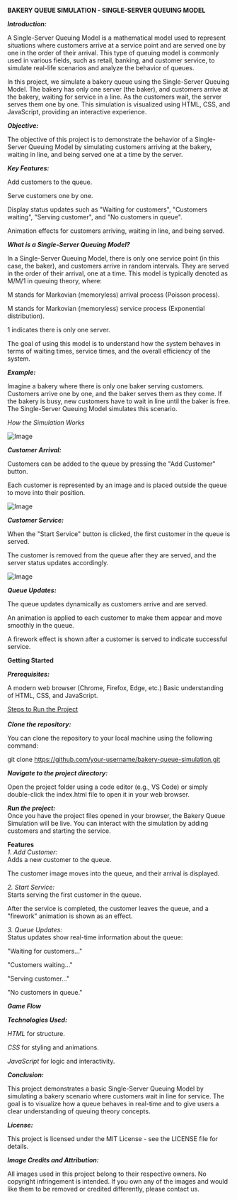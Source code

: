 **BAKERY QUEUE SIMULATION - SINGLE-SERVER QUEUING MODEL**

***Introduction:***

A Single-Server Queuing Model is a mathematical model used to represent situations where customers arrive at a service point and are served one by one in the order of their arrival. This type of queuing model is commonly used in various fields, such as retail, banking, and customer service, to simulate real-life scenarios and analyze the behavior of queues.

In this project, we simulate a bakery queue using the Single-Server Queuing Model. The bakery has only one server (the baker), and customers arrive at the bakery, waiting for service in a line. As the customers wait, the server serves them one by one. This simulation is visualized using HTML, CSS, and JavaScript, providing an interactive experience.

***Objective:***

The objective of this project is to demonstrate the behavior of a Single-Server Queuing Model by simulating customers arriving at the bakery, waiting in line, and being served one at a time by the server.

***Key Features:***

Add customers to the queue.

Serve customers one by one.

Display status updates such as "Waiting for customers", "Customers waiting", "Serving customer", and "No customers in queue".

Animation effects for customers arriving, waiting in line, and being served.

***What is a Single-Server Queuing Model?***

In a Single-Server Queuing Model, there is only one service point (in this case, the baker), and customers arrive in random intervals. They are served in the order of their arrival, one at a time. This model is typically denoted as M/M/1 in queuing theory, where:

M stands for Markovian (memoryless) arrival process (Poisson process).

M stands for Markovian (memoryless) service process (Exponential distribution).

1 indicates there is only one server.

The goal of using this model is to understand how the system behaves in terms of waiting times, service times, and the overall efficiency of the system.

***Example:***

Imagine a bakery where there is only one baker serving customers. Customers arrive one by one, and the baker serves them as they come. If the bakery is busy, new customers have to wait in line until the baker is free. The Single-Server Queuing Model simulates this scenario.

*How the Simulation Works*

![Image](https://github.com/user-attachments/assets/6ed8eaeb-ff32-4e9b-b869-e42041dd0cd9)

***Customer Arrival:***

Customers can be added to the queue by pressing the "Add Customer" button.

Each customer is represented by an image and is placed outside the queue to move into their position.

![Image](https://github.com/user-attachments/assets/4dc62943-44b5-43db-b290-484ec00be2e3)

***Customer Service:***

When the "Start Service" button is clicked, the first customer in the queue is served.

The customer is removed from the queue after they are served, and the server status updates accordingly.

![Image](https://github.com/user-attachments/assets/07e54ed9-2008-4ae8-96f0-27f30c23fadc)

***Queue Updates:***

The queue updates dynamically as customers arrive and are served.

An animation is applied to each customer to make them appear and move smoothly in the queue.

A firework effect is shown after a customer is served to indicate successful service.

**Getting Started**<br>

***Prerequisites:***<br>

A modern web browser (Chrome, Firefox, Edge, etc.)
Basic understanding of HTML, CSS, and JavaScript.<br>

<ins>Steps to Run the Project</ins><br>
<br>
***Clone the repository:***<br>

You can clone the repository to your local machine using the following command:<br>

git clone https://github.com/your-username/bakery-queue-simulation.git

***Navigate to the project directory:***

Open the project folder using a code editor (e.g., VS Code) or simply double-click the index.html file to open it in your web browser.

***Run the project:***<br>
Once you have the project files opened in your browser, the Bakery Queue Simulation will be live. You can interact with the simulation by adding customers and starting the service.

**Features**<br>
*1. Add Customer:*<br>
Adds a new customer to the queue.

The customer image moves into the queue, and their arrival is displayed.

*2. Start Service:*<br>
Starts serving the first customer in the queue.

After the service is completed, the customer leaves the queue, and a "firework" animation is shown as an effect.

*3. Queue Updates:*<br>
Status updates show real-time information about the queue:

"Waiting for customers..."

"Customers waiting..."

"Serving customer..."

"No customers in queue."

***Game Flow***



***Technologies Used:***<br>

*HTML* for structure.

*CSS* for styling and animations.

*JavaScript* for logic and interactivity.

***Conclusion:***<br>

This project demonstrates a basic Single-Server Queuing Model by simulating a bakery scenario where customers wait in line for service. The goal is to visualize how a queue behaves in real-time and to give users a clear understanding of queuing theory concepts.

***License:***<br>

This project is licensed under the MIT License - see the LICENSE file for details.

***Image Credits and Attribution:***<br>

All images used in this project belong to their respective owners. No copyright infringement is intended. If you own any of the images and would like them to be removed or credited differently, please contact us.
